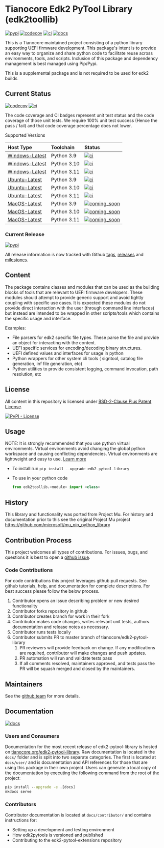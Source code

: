# Tianocore Edk2 PyTool Library (edk2toollib)

[![pypi]][_pypi]
[![codecov]][_codecov]
[![ci]][_ci]
[![docs]][_docs]

This is a Tianocore maintained project consisting of a python library supporting
UEFI firmware development.  This package's intent is to provide an easy way to
organize and share python code to facilitate reuse across environments, tools,
and scripts.  Inclusion of this package and dependency management is best
managed using Pip/Pypi.

This is a supplemental package and is not required to be used for edk2 builds.

## Current Status

[![codecov]][_codecov]
[![ci]][_ci]

The code coverage and CI badges represent unit test status and the code coverage
of those unit tests. We require 100% unit test success (Hence the pass / fail)
and that code coverage percentage does not lower.

Supported Versions

|  Host Type         |  Toolchain    |  Status
|  :---------------  |  :----------  |  :--------------------  |
|  [Windows-Latest]  |  Python 3.9   |  [![ci]][_ci]           |
|  [Windows-Latest]  |  Python 3.10  |  [![ci]][_ci]           |
|  [Windows-Latest]  |  Python 3.11  |  [![ci]][_ci]           |
|  [Ubuntu-Latest]   |  Python 3.9   |  [![ci]][_ci]           |
|  [Ubuntu-Latest]   |  Python 3.10  |  [![ci]][_ci]           |
|  [Ubuntu-Latest]   |  Python 3.11  |  [![ci]][_ci]           |
|  [MacOS-Latest]    |  Python 3.9   |  [![coming_soon]][_ci]  |
|  [MacOS-Latest]    |  Python 3.10  |  [![coming_soon]][_ci]  |
|  [MacOS-Latest]    |  Python 3.11  |  [![coming_soon]][_ci]  |

### Current Release

[![pypi]][_pypi]

All release information is now tracked with Github
 [tags](https://github.com/tianocore/edk2-pytool-library/tags),
 [releases](https://github.com/tianocore/edk2-pytool-library/releases) and
 [milestones](https://github.com/tianocore/edk2-pytool-library/milestones).

## Content

The package contains classes and modules that can be used as the building blocks
of tools that are relevant to UEFI firmware developers.  These modules should
attempt to provide generic support and avoid tightly coupling with specific use
cases.  It is expected these modules do not provide direct interaction with the
user (through command line interfaces) but instead are intended to be wrapped in
other scripts/tools which contains the specific usage and interface.

Examples:

* File parsers for edk2 specific file types.  These parse the file and provide
  an object for interacting with the content.
* UEFI specific services for encoding/decoding binary structures.
* UEFI defined values and interfaces for usage in python
* Python wrappers for other system cli tools ( signtool, catalog file
  generation, inf file generation, etc)
* Python utilities to provide consistent logging, command invocation, path
  resolution, etc

## License

All content in this repository is licensed under [BSD-2-Clause Plus Patent
License](license.txt).

[![PyPI -
License](https://img.shields.io/pypi/l/edk2_pytool_library.svg)](https://pypi.org/project/edk2-pytool-library/)

## Usage

NOTE: It is strongly recommended that you use python virtual environments.
Virtual environments avoid changing the global python workspace and causing
conflicting dependencies.  Virtual environments are lightweight and easy to use.
[Learn more](https://docs.python.org/3/library/venv.html)

* To install run `pip install --upgrade edk2-pytool-library`
* To use in your python code

    ```python
    from edk2toollib.<module> import <class>
    ```

## History

This library and functionality was ported from Project Mu. For history and
documentation prior to this see the original Project Mu project
<https://github.com/microsoft/mu_pip_python_library>

## Contribution Process

This project welcomes all types of contributions. For issues, bugs, and
questions it is best to open a [github
issue](https://github.com/tianocore/edk2-pytool-library/issues).

### Code Contributions

For code contributions this project leverages github pull requests.  See github
tutorials, help, and documentation for complete descriptions. For best success
please follow the below process.

1. Contributor opens an issue describing problem or new desired functionality
2. Contributor forks repository in github
3. Contributor creates branch for work in their fork
4. Contributor makes code changes, writes relevant unit tests, authors
   documentation and release notes as necessary.
5. Contributor runs tests locally
6. Contributor submits PR to master branch of tianocore/edk2-pytool-library
    1. PR reviewers will provide feedback on change.  If any modifications are
       required, contributor will make changes and push updates.
    2. PR automation will run and validate tests pass
    3. If all comments resolved, maintainers approved, and tests pass the PR
       will be squash merged and closed by the maintainers.

## Maintainers

See the [github
team](https://github.com/orgs/tianocore/teams/edk-ii-tool-maintainers) for more
details.

## Documentation

[![docs]][_docs]

### Users and Consumers

Documentation for the most recent release of edk2-pytool-library is hosted on
[tianocore.org/edk2-pytool-library](https://www.tianocore.org/edk2-pytool-library/).
Raw documentation is located in the ```docs/``` folder and is split into two
separate categories. The first is located at ```docs/user/``` and is
documentation and API references for those that are using this package in their
own project. Users can generate a local copy of the documentation by executing the
following command from the root of the project:

```cmd
pip install --upgrade -e .[docs]
mkdocs serve
```

### Contributors

Contributor documentation is located at ```docs/contributor/``` and contains instructions for:

* Setting up a development and testing environment
* How edk2pytools is versioned and published
* Contributing to the edk2-pytool-extensions repository

[codecov]: https://codecov.io/gh/tianocore/edk2-pytool-library/branch/master/graph/badge.svg
[_codecov]: https://codecov.io/gh/tianocore/edk2-pytool-extensions/
[pypi]: https://img.shields.io/pypi/v/edk2_pytool_library.svg
[_pypi]: https://pypi.org/project/edk2-pytool-library/
[ci]: https://github.com/tianocore/edk2-pytool-library/actions/workflows/run-ci.yml/badge.svg?branch=master
[_ci]: https://github.com/tianocore/edk2-pytool-library/actions/workflows/run-ci.yml
[Windows-Latest]: https://github.com/actions/runner-images
[Ubuntu-Latest]: https://github.com/actions/runner-images
[MacOS-Latest]: https://github.com/actions/runner-images
[docs]: https://img.shields.io/website?label=docs&url=https%3A%2F%2Fwww.tianocore.org%2Fedk2-pytool-library%2F
[_docs]: https://www.tianocore.org/edk2-pytool-library/
[coming_soon]: https://img.shields.io/badge/CI-coming_soon-blue
